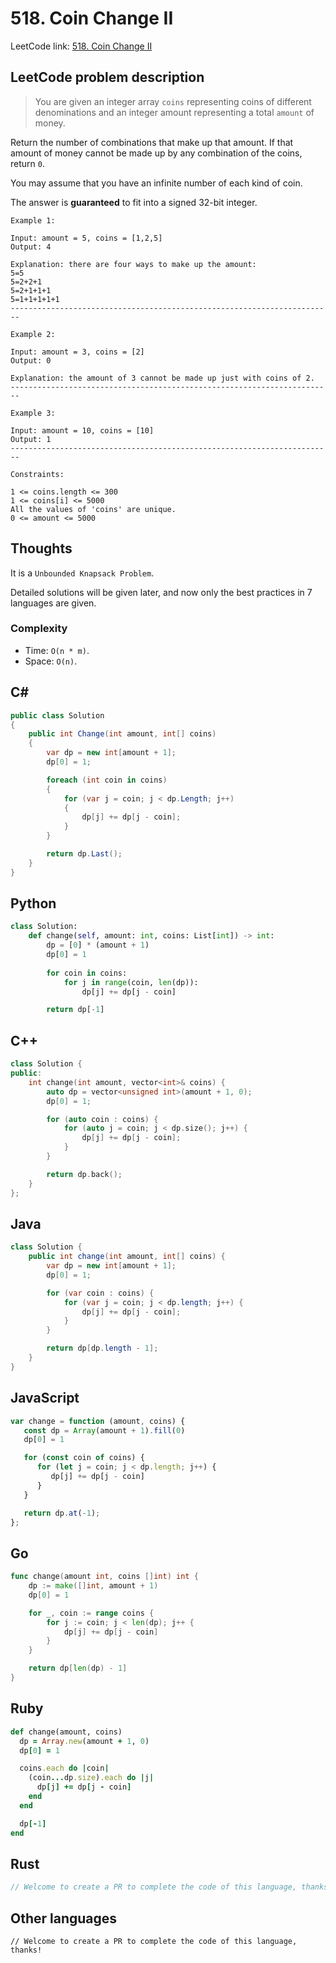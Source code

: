 # 518. Coin Change II
LeetCode link: [518. Coin Change II](https://leetcode.com/problems/coin-change-ii/)

## LeetCode problem description
> You are given an integer array `coins` representing coins of different denominations and an integer amount representing a total `amount` of money.

Return the number of combinations that make up that amount. If that amount of money cannot be made up by any combination of the coins, return `0`.

You may assume that you have an infinite number of each kind of coin.

The answer is **guaranteed** to fit into a signed 32-bit integer.

```
Example 1:

Input: amount = 5, coins = [1,2,5]
Output: 4

Explanation: there are four ways to make up the amount:
5=5
5=2+2+1
5=2+1+1+1
5=1+1+1+1+1
------------------------------------------------------------------------

Example 2:

Input: amount = 3, coins = [2]
Output: 0

Explanation: the amount of 3 cannot be made up just with coins of 2.
------------------------------------------------------------------------

Example 3:

Input: amount = 10, coins = [10]
Output: 1
------------------------------------------------------------------------

Constraints:

1 <= coins.length <= 300
1 <= coins[i] <= 5000
All the values of 'coins' are unique.
0 <= amount <= 5000
```

## Thoughts
It is a `Unbounded Knapsack Problem`.

Detailed solutions will be given later, and now only the best practices in 7 languages are given.

### Complexity
* Time: `O(n * m)`.
* Space: `O(n)`.

## C#
```c#
public class Solution
{
    public int Change(int amount, int[] coins)
    {
        var dp = new int[amount + 1];
        dp[0] = 1;

        foreach (int coin in coins)
        {
            for (var j = coin; j < dp.Length; j++)
            {
                dp[j] += dp[j - coin];
            }
        }

        return dp.Last();
    }
}
```

## Python
```python
class Solution:
    def change(self, amount: int, coins: List[int]) -> int:
        dp = [0] * (amount + 1)
        dp[0] = 1
        
        for coin in coins:
            for j in range(coin, len(dp)):
                dp[j] += dp[j - coin]

        return dp[-1]
```

## C++
```cpp
class Solution {
public:
    int change(int amount, vector<int>& coins) {
        auto dp = vector<unsigned int>(amount + 1, 0);
        dp[0] = 1;

        for (auto coin : coins) {
            for (auto j = coin; j < dp.size(); j++) {
                dp[j] += dp[j - coin];
            }
        }

        return dp.back();
    }
};
```

## Java
```java
class Solution {
    public int change(int amount, int[] coins) {
        var dp = new int[amount + 1];
        dp[0] = 1;

        for (var coin : coins) {
            for (var j = coin; j < dp.length; j++) {
                dp[j] += dp[j - coin];
            }
        }

        return dp[dp.length - 1];
    }
}
```

## JavaScript
```javascript
var change = function (amount, coins) {
   const dp = Array(amount + 1).fill(0)
   dp[0] = 1

   for (const coin of coins) {
      for (let j = coin; j < dp.length; j++) {
         dp[j] += dp[j - coin]
      }
   }

   return dp.at(-1);
};
```

## Go
```go
func change(amount int, coins []int) int {
    dp := make([]int, amount + 1)
    dp[0] = 1

    for _, coin := range coins {
        for j := coin; j < len(dp); j++ {
            dp[j] += dp[j - coin]
        }
    }

    return dp[len(dp) - 1]
}
```

## Ruby
```ruby
def change(amount, coins)
  dp = Array.new(amount + 1, 0)
  dp[0] = 1

  coins.each do |coin|
    (coin...dp.size).each do |j|
      dp[j] += dp[j - coin]
    end
  end

  dp[-1]
end
```

## Rust
```rust
// Welcome to create a PR to complete the code of this language, thanks!
```

## Other languages
```
// Welcome to create a PR to complete the code of this language, thanks!
```
